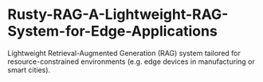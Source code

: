 # Rusty-RAG-A-Lightweight-RAG-System-for-Edge-Applications
Lightweight Retrieval-Augmented Generation (RAG) system tailored for resource-constrained environments (e.g. edge devices in manufacturing or smart cities).
